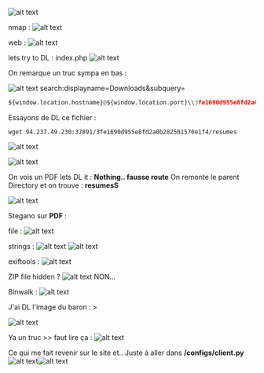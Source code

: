 ![alt text](img/Pasted_image_20250322114635.png)

nmap : 
![alt text](img/Pasted_image_20250322114811.png)

web : 
![alt text](img/Pasted_image_20250322114743.png)

lets try to DL : index.php 
![alt text](img/Pasted_image_20250322114848.png)

On remarque un truc sympa en bas : 

![alt text](img/Pasted_image_20250322115155.png)
 search:displayname=Downloads&subquery=
 ```python
${window.location.hostname}@${window.location.port}\\3fe1690d955e8fd2a0b282501570e1f4\\resumes\\
```

Essayons de DL ce fichier : 

`wget 94.237.49.230:37891/3fe1690d955e8fd2a0b282501570e1f4/resumes`

![alt text](img/Pasted_image_20250322115354.png)

![alt text](img/Pasted_image_20250322115431.png)


On vois un PDF lets DL it : **Nothing.. fausse route** 
On remonte le parent Directory et on trouve : **resumesS**

![alt text](img/Pasted_image_20250322115534.png)

Stegano sur **PDF** : 

file : 
![alt text](img/Pasted_image_20250322120419.png)

strings : 
![alt text](img/Pasted_image_20250322120355.png)
![alt text](img/Pasted_image_20250322120412.png)

exiftools : 
![alt text](img/Pasted_image_20250322120345.png)

ZIP file hidden ? 
![alt text](img/Pasted_image_20250322120549.png)
NON...

Binwalk : 
![alt text](img/Pasted_image_20250322120715.png)

J'ai DL l'image du baron : >

![alt text](img/Pasted_image_20250322211013.png)

Ya un truc >> faut lire ça : 
![alt text](img/Pasted_image_20250322211950.png)

Ce qui me fait revenir sur le site et.. Juste à aller dans **/configs/client.py**
![alt text](img/Pasted_image_20250322211915.png)![alt text](img/Pasted_image_20250322211925.png)

